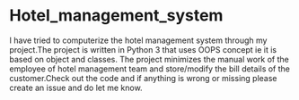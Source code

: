 # Hotel_management_system

I have tried to computerize the hotel management system through my project.The project is written in Python 3 that uses OOPS concept ie it is based on object and classes. The project minimizes the manual work of the employee of hotel management team and store/modify the bill details of the customer.Check out the code and if anything is wrong or missing please create an issue and do let me know.
